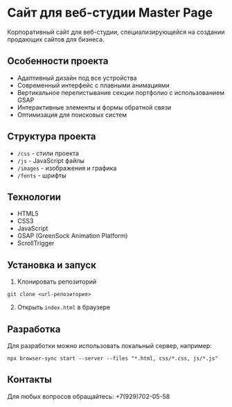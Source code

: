 # Сайт для веб-студии Master Page

Корпоративный сайт для веб-студии, специализирующейся на создании продающих сайтов для бизнеса.

## Особенности проекта

- Адаптивный дизайн под все устройства
- Современный интерфейс с плавными анимациями
- Вертикальное перелистывание секции портфолио с использованием GSAP
- Интерактивные элементы и формы обратной связи
- Оптимизация для поисковых систем

## Структура проекта

- `/css` - стили проекта
- `/js` - JavaScript файлы
- `/images` - изображения и графика
- `/fonts` - шрифты

## Технологии

- HTML5
- CSS3
- JavaScript
- GSAP (GreenSock Animation Platform)
- ScrollTrigger

## Установка и запуск

1. Клонировать репозиторий
```
git clone <url-репозитория>
```

2. Открыть `index.html` в браузере

## Разработка

Для разработки можно использовать локальный сервер, например:

```
npx browser-sync start --server --files "*.html, css/*.css, js/*.js"
```

## Контакты

Для любых вопросов обращайтесь: +7(929)702-05-58 